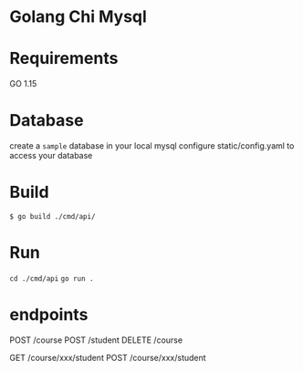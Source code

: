 # Golang Chi Mysql

# Requirements
GO 1.15

# Database
create a `sample` database in your local mysql
configure static/config.yaml to access your database

# Build
`$ go build ./cmd/api/`

# Run
`cd ./cmd/api`
`go run .`

# endpoints
POST /course
POST /student
DELETE /course

GET /course/xxx/student
POST /course/xxx/student

<!-- GET /course/xxx/student/xxx did not finish :( -->
